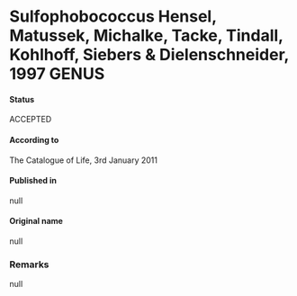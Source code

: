 # Sulfophobococcus Hensel, Matussek, Michalke, Tacke, Tindall, Kohlhoff, Siebers & Dielenschneider, 1997 GENUS

#### Status
ACCEPTED

#### According to
The Catalogue of Life, 3rd January 2011

#### Published in
null

#### Original name
null

### Remarks
null